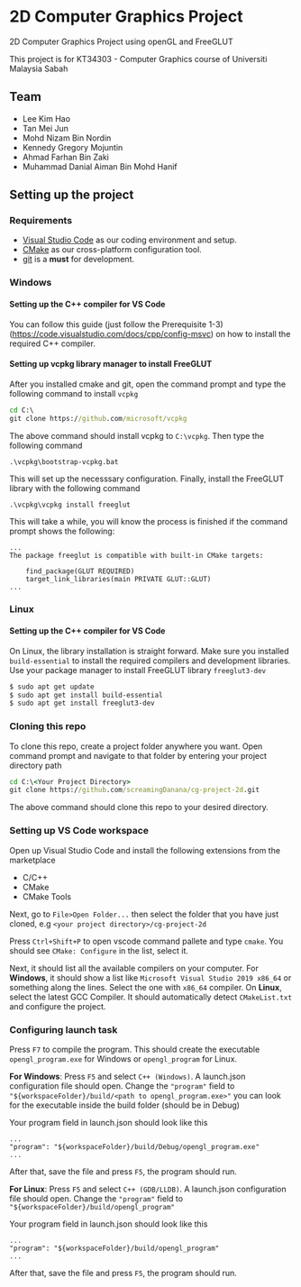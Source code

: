 # 2D Computer Graphics Project
2D Computer Graphics Project using openGL and FreeGLUT

This project is for KT34303 - Computer Graphics course of Universiti Malaysia Sabah

## Team
- Lee Kim Hao
- Tan Mei Jun
- Mohd Nizam Bin Nordin
- Kennedy Gregory Mojuntin
- Ahmad Farhan Bin Zaki
- Muhammad Danial Aiman Bin Mohd Hanif

## Setting up the project
### Requirements
- [Visual Studio Code](https://code.visualstudio.com/) as our coding environment and setup.
- [CMake](https://cmake.org/download/) as our cross-platform configuration tool.
- [git](https://git-scm.com/downloads) is a **must** for development.

### Windows
#### Setting up the C++ compiler for VS Code
You can follow this guide (just follow the Prerequisite 1-3) (https://code.visualstudio.com/docs/cpp/config-msvc) on how to install the required C++ compiler.
#### Setting up vcpkg library manager to install FreeGLUT
After you installed cmake and git, open the command prompt and type the following command to install `vcpkg`
```cmd
cd C:\ 
git clone https://github.com/microsoft/vcpkg
```
The above command should install vcpkg to `C:\vcpkg`. Then type the following command
```
.\vcpkg\bootstrap-vcpkg.bat
```
This will set up the necesssary configuration. Finally, install the FreeGLUT library with the following command
```
.\vcpkg\vcpkg install freeglut
```
This will take a while, you will know the process is finished if the command prompt shows the following:
```
...
The package freeglut is compatible with built-in CMake targets:

    find_package(GLUT REQUIRED)
    target_link_libraries(main PRIVATE GLUT::GLUT)
...
```
### Linux
#### Setting up the C++ compiler for VS Code
On Linux, the library installation is straight forward. Make sure you installed `build-essential` to install the required compilers and development libraries. Use your package manager to install FreeGLUT library `freeglut3-dev`
```sh
$ sudo apt get update
$ sudo apt get install build-essential
$ sudo apt get install freeglut3-dev
```

### Cloning this repo
To clone this repo, create a project folder anywhere you want.
Open command prompt and navigate to that folder by entering your project directory path
```cmd
cd C:\<Your Project Directory>
git clone https://github.com/screamingDanana/cg-project-2d.git
```
The above command should clone this repo to your desired directory.

### Setting up VS Code workspace
Open up Visual Studio Code and install the following extensions from the marketplace
- C/C++
- CMake
- CMake Tools

Next, go to `File>Open Folder...` then select the folder that you have just cloned, e.g `<your project directory>/cg-project-2d`

Press `Ctrl+Shift+P` to open vscode command pallete and type `cmake`. You should see `CMake: Configure` in the list, select it.

Next, it should list all the available compilers on your computer. For **Windows**, it should show a list like `Microsoft Visual Studio 2019 x86_64` or something along the lines. Select the one with `x86_64` compiler. On **Linux**, select the latest GCC Compiler. It should automatically detect `CMakeList.txt` and configure the project.

### Configuring launch task
Press `F7` to compile the program. This should create the executable `opengl_program.exe` for Windows or `opengl_program` for Linux.

**For Windows**: Press `F5` and select `C++ (Windows)`. A launch.json configuration file should open.
Change the `"program"` field to `"${workspaceFolder}/build/<path to opengl_program.exe>"` you can look for the executable inside the build folder (should be in Debug)

Your program field in launch.json should look like this
```
...
"program": "${workspaceFolder}/build/Debug/opengl_program.exe"
...
```
After that, save the file and press `F5`, the program should run.

**For Linux**: Press `F5` and select `C++ (GDB/LLDB)`. A launch.json configuration file should open.
Change the `"program"` field to `"${workspaceFolder}/build/opengl_program"`

Your program field in launch.json should look like this
```
...
"program": "${workspaceFolder}/build/opengl_program"
...
```
After that, save the file and press `F5`, the program should run.
